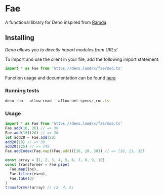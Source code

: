 # Fae
A functional library for Deno inspired from [Ramda](https://ramdajs.com).

## Installing
*Deno allows you to directly import modules from URLs!*

To import and use the client in your file, add the following import statement:
```typescript
import * as Fae from 'https://deno.land/x/fae/mod.ts'
```

Function usage and documentation can be found [here](https://doc.deno.land/https/deno.land/x/fae/mod.ts)

### Running tests
```typescript
deno run --allow-read --allow-net specs/_run.ts
```
### Usage
```typescript
import * as Fae from 'https://deno.land/x/fae/mod.ts'
Fae.add(10, 20) // => 30
Fae.add(10)(20) // => 30
let add20 = Fae.add(20)
add20(10) // => 30
add20(125) // => 145
Fae.addIndex(Fae.map)(Fae.add)([10, 20, 30]) // => [10, 21, 32]

const array = [1, 2, 3, 4, 5, 6, 7, 8, 9, 10]
const transformer = Fae.pipe(
  Fae.map(inc),
  Fae.filter(even),
  Fae.take(3)
)
transformer(array) // [2, 4, 6]
```
